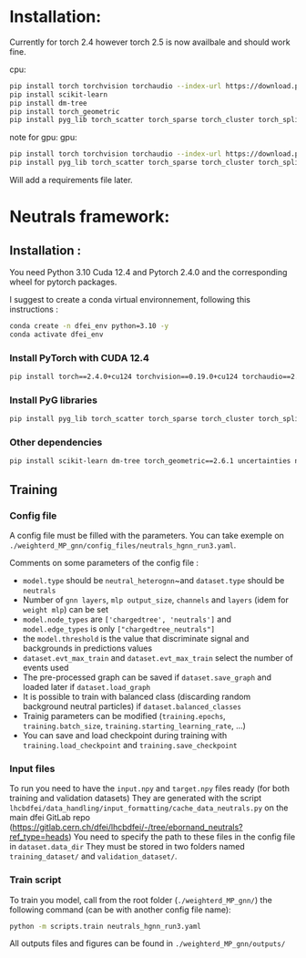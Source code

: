 # Installation:

Currently for torch 2.4 however torch 2.5 is now availbale and should work fine.

cpu: 
```bash
pip install torch torchvision torchaudio --index-url https://download.pytorch.org/whl/cpu
pip install scikit-learn
pip install dm-tree
pip install torch_geometric
pip install pyg_lib torch_scatter torch_sparse torch_cluster torch_spline_conv -f https://data.pyg.org/whl/torch-2.4.0+cpu.html
```
note for gpu:
gpu: 
```bash
pip install torch torchvision torchaudio --index-url https://download.pytorch.org/whl/cu124
pip install pyg_lib torch_scatter torch_sparse torch_cluster torch_spline_conv -f https://data.pyg.org/whl/torch-2.4.0+cu124.html
```

Will add a requirements file later.


# Neutrals framework:

## Installation :
You need Python 3.10 Cuda 12.4 and Pytorch 2.4.0 and the corresponding wheel for pytorch packages.

I suggest to create a conda virtual environnement, following this instructions :

```bash
conda create -n dfei_env python=3.10 -y
conda activate dfei_env
```

### Install PyTorch with CUDA 12.4
```bash
pip install torch==2.4.0+cu124 torchvision==0.19.0+cu124 torchaudio==2.4.0+cu124 --index-url https://download.pytorch.org/whl/cu124
```

### Install PyG libraries
```bash
pip install pyg_lib torch_scatter torch_sparse torch_cluster torch_spline_conv -f https://data.pyg.org/whl/torch-2.4.0+cu124.html
```

### Other dependencies
```bash
pip install scikit-learn dm-tree torch_geometric==2.6.1 uncertainties numpy pandas matplotlib mplhep
```

## Training

### Config file
A config file must be filled with the parameters. 
You can take exemple on `./weighterd_MP_gnn/config_files/neutrals_hgnn_run3.yaml`.

Comments on some parameters of the config file :
- `model.type` should be `neutral_heterognn`~and `dataset.type` should be `neutrals`
- Number of `gnn layers`, `mlp output_size`, `channels` and `layers` (idem for `weight mlp`) can be set
- `model.node_types` are `['chargedtree', 'neutrals']` and `model.edge_types` is only `["chargedtree_neutrals"]`
- the `model.threshold` is the value that discriminate signal and backgrounds in predictions values
- `dataset.evt_max_train` and `dataset.evt_max_train` select the number of events used
- The pre-processed graph can be saved if `dataset.save_graph` and loaded later if `dataset.load_graph`
- It is possible to train with balanced class (discarding random background neutral particles) if `dataset.balanced_classes`
- Trainig parameters can be modified (`training.epochs`, `training.batch_size`, `training.starting_learning_rate`, ...)
- You can save and load checkpoint during training with `training.load_checkpoint` and `training.save_checkpoint`


### Input files
To run you need to have the `input.npy` and `target.npy` files ready (for both training and validation datasets)
They are generated with the script `lhcbdfei/data_handling/input_formatting/cache_data_neutrals.py` on the main dfei GitLab repo
(https://gitlab.cern.ch/dfei/lhcbdfei/-/tree/ebornand_neutrals?ref_type=heads)
You need to specify the path to these files in the config file in `dataset.data_dir`
They must be stored in two folders named `training_dataset/` and `validation_dataset/`.

### Train script
To train you model, call from the root folder (`./weighterd_MP_gnn/`) the following command (can be with another config file name): 

```bash
python -m scripts.train neutrals_hgnn_run3.yaml
```

All outputs files and figures can be found in `./weighterd_MP_gnn/outputs/`



